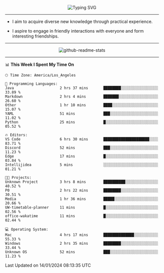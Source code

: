 <p align="center">
  <img src="https://readme-typing-svg.demolab.com?font=Fira+Code&weight=500&size=32&duration=2500&pause=1600&center=true&vCenter=true&random=false&width=1024&height=64&lines=Hi+there+%F0%9F%91%8B;I'm+delighted+you+could+make+it+here+%F0%9F%8E%89;I'm+Harry%2C+a+college+student+still+finding+my+way" alt="Typing SVG" />
</p>


---


- I aim to acquire diverse new knowledge through practical experience.

- I aspire to engage in friendly interactions with everyone and form interesting friendships.


---


<p align="center">
  <img src="https://github-readme-stats.vercel.app/api?username=Harry-Jing&show_icons=true" alt="github-readme-stats"/>
</p>


---

<!--START_SECTION:waka-->
📊 **This Week I Spent My Time On** 

```text
🕑︎ Time Zone: America/Los_Angeles

💬 Programming Languages: 
Java                     2 hrs 37 mins       ████████░░░░░░░░░░░░░░░░░   33.89 % 
Markdown                 2 hrs 4 mins        ███████░░░░░░░░░░░░░░░░░░   26.60 % 
Other                    1 hr 10 mins        ████░░░░░░░░░░░░░░░░░░░░░   15.07 % 
YAML                     51 mins             ███░░░░░░░░░░░░░░░░░░░░░░   11.02 % 
Python                   25 mins             █░░░░░░░░░░░░░░░░░░░░░░░░   05.52 % 

🔥 Editors: 
VS Code                  6 hrs 30 mins       █████████████████████░░░░   83.71 % 
Discord                  52 mins             ███░░░░░░░░░░░░░░░░░░░░░░   11.23 % 
Edge                     17 mins             █░░░░░░░░░░░░░░░░░░░░░░░░   03.84 % 
Intellijidea             5 mins              ░░░░░░░░░░░░░░░░░░░░░░░░░   01.21 % 

🐱‍💻 Projects: 
Unknown Project          3 hrs 8 mins        ██████████░░░░░░░░░░░░░░░   40.52 % 
P0                       2 hrs 22 mins       ████████░░░░░░░░░░░░░░░░░   30.51 % 
Media                    1 hr 36 mins        █████░░░░░░░░░░░░░░░░░░░░   20.66 % 
UW-timetable-planner     11 mins             █░░░░░░░░░░░░░░░░░░░░░░░░   02.56 % 
office-wakatime          11 mins             █░░░░░░░░░░░░░░░░░░░░░░░░   02.44 % 

💻 Operating System: 
Mac                      4 hrs 17 mins       ██████████████░░░░░░░░░░░   55.33 % 
Windows                  2 hrs 35 mins       ████████░░░░░░░░░░░░░░░░░   33.44 % 
Unknown OS               52 mins             ███░░░░░░░░░░░░░░░░░░░░░░   11.23 % 
```


 Last Updated on 14/01/2024 08:13:35 UTC
<!--END_SECTION:waka-->

